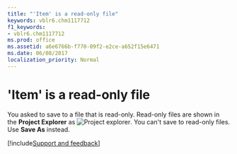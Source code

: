 ```yaml
---
title: "'Item' is a read-only file"
keywords: vblr6.chm1117712
f1_keywords:
- vblr6.chm1117712
ms.prod: office
ms.assetid: a6e6766b-f770-09f2-e2ce-a652f15e6471
ms.date: 06/08/2017
localization_priority: Normal
---
```



# 'Item' is a read-only file

You asked to save to a file that is read-only. Read-only files are shown in the  **Project Explorer** as
![Project explorer](../../../images/avhlp038_ZA01201576.gif). You can't save to read-only files. Use  **Save As** instead.

[!include[Support and feedback](~/includes/feedback-boilerplate.md)]